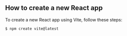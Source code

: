 ## How to create a new React app

To create a new React app using Vite, follow these steps:

```bash
$ npm create vite@latest
